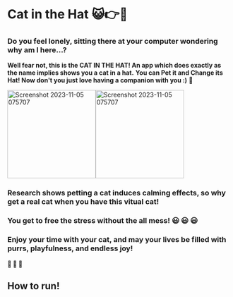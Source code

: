 # **Cat in the Hat** :smiley_cat::point_right::tophat:

### **Do you feel lonely, sitting there at your computer wondering why am I here...?**
**Well fear not, this is the CAT IN THE HAT! An app which does exactly as the name implies shows you a cat in a hat.**
**You can Pet it and Change its Hat! Now don't you just love having a companion with you :)**  :dancer:

<img width="200" alt="Screenshot 2023-11-05 075707" src="https://github.com/UBH-Fall2023/ubh-fall2023-kofileong/assets/97703137/fdefe98d-f0ce-436d-8820-cf56c3075ede"><img width="200" alt="Screenshot 2023-11-05 075707" src="https://github.com/UBH-Fall2023/ubh-fall2023-kofileong/assets/97703137/fdefe98d-f0ce-436d-8820-cf56c3075ede">


### **Research shows petting a cat induces calming effects, so why get a real cat when you have this vitual cat!** 
### **You get to free the stress without the all mess!** :smiley:	:smiley:	:smiley:	

### **Enjoy your time with your cat, and may your lives be filled with purrs, playfulness, and endless joy!** 
**:smiling_face_with_three_hearts: :smiling_face_with_three_hearts: :smiling_face_with_three_hearts:**

## How to run!

